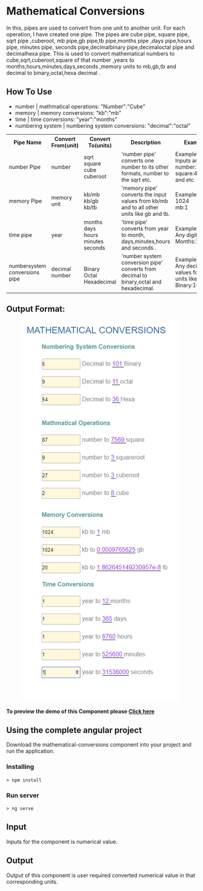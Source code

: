 
# Mathematical Conversions

In this, pipes are used to convert from one unit to another unit. For each operation, I have created one pipe. The pipes are cube pipe, square pipe, sqrt pipe ,cuberoot, mb pipe,gb pipe,tb pipe,months pipe ,days pipe,hours pipe, minutes pipe, seconds pipe,decimalbinary pipe,decimaloctal pipe and decimalhexa pipe. This is used to convert  mathematical numbers to cube,sqrt,cuberoot,square of that number ,years to months,hours,minutes,days,seconds ,memory units to mb,gb,tb and decimal to binary,octal,hexa decimal .

## How To Use
- number | mathmatical operations: "Number":"Cube"
- memory | memory conversions: "kb":"mb"
- time | time conversions: "year":"months"
- numbering system | numbering system conversions: "decimal":"octal"

<table>
  <tr><th>Pipe Name</th><th>Convert From(unit)</th><th>Convert To(units)</th><th>Description</th><th>Example</th></tr>
  <tr><td>number Pipe</td><td>number</td><td>sqrt<br>square<br>cube<br>cuberoot<td>'number pipe' converts one number to its other formats, number to the sqrt etc.</td><td>Example For Inputs are:<br>number:2,3,4<br>square:4,9,16,..<br>and etc</td></tr>
  <tr><td>memory Pipe</td><td>memory unit</td><td>kb/mb<br>kb/gb<br>kb/tb<br><td>'memory pipe' converts the input values from kb/mb and to all other units like gb and tb. </td><td>Examples are:<br>1024<br>mb:1</td></tr>
  <tr><td>time pipe</td><td>year</td><td>months<br>days<br>hours<br>minutes<br>seconds</td><td>'time pipe' converts from year to month, days,minutes,hours and seconds .</td><td>Examples are:<br>Any digits 1<br>Months:12</td></tr>
  <tr><td>numbersystem conversions pipe</td><td>decimal number</td><td><br>Binary<br>Octal<br>Hexadecimal<td>'number system conversion pipe' converts from decimal to binary,octal and hexadecimal.</td><td>Examples are:<br>Any decimal values for all units like 10<br>Binary:1010</td></tr>
</table>

## Output Format: 

&nbsp;&nbsp;&nbsp;&nbsp;&nbsp;&nbsp;&nbsp;&nbsp;&nbsp;&nbsp;&nbsp;<img src="/demo-img/Screenshot (13).png">

**To preview the demo of this Component please [Click here](https://stackblitz.com/edit/angular-h2kpce-wvutcf?embed=1&file=src/app/mathconversion/mathconversion.component.css&hideNavigation=1&view=preview)**

## Using the complete angular project

Download the mathematical-conversions component into your project and run the application.

### Installing

```
> npm install
```

### Run server

```
> ng serve
``` 

## Input
Inputs for the component is numerical value. 
## Output
Output of this component is user required converted numerical value in that corresponding units.

